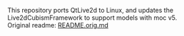 This repository ports QtLive2d to Linux, and updates the Live2dCubismFramework to support models with moc v5.<br/>
Original readme: [README.orig.md](README.orig.md)